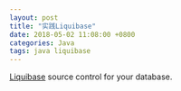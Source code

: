 ```yaml
---
layout: post
title: "实践Liquibase"
date: 2018-05-02 11:08:00 +0800
categories: Java
tags: java liquibase
---
```


[Liquibase](http://www.liquibase.org/) source control for your database.